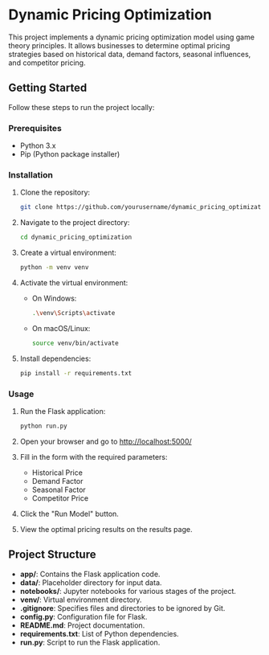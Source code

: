 
# Dynamic Pricing Optimization

This project implements a dynamic pricing optimization model using game theory principles. It allows businesses to determine optimal pricing strategies based on historical data, demand factors, seasonal influences, and competitor pricing.

## Getting Started

Follow these steps to run the project locally:

### Prerequisites

- Python 3.x
- Pip (Python package installer)

### Installation

1. Clone the repository:

    ```bash
    git clone https://github.com/yourusername/dynamic_pricing_optimization.git
    ```

2. Navigate to the project directory:

    ```bash
    cd dynamic_pricing_optimization
    ```

3. Create a virtual environment:

    ```bash
    python -m venv venv
    ```

4. Activate the virtual environment:

    - On Windows:

        ```bash
        .\venv\Scripts\activate
        ```

    - On macOS/Linux:

        ```bash
        source venv/bin/activate
        ```

5. Install dependencies:

    ```bash
    pip install -r requirements.txt
    ```

### Usage

1. Run the Flask application:

    ```bash
    python run.py
    ```

2. Open your browser and go to [http://localhost:5000/](http://localhost:5000/)

3. Fill in the form with the required parameters:
   - Historical Price
   - Demand Factor
   - Seasonal Factor
   - Competitor Price

4. Click the "Run Model" button.

5. View the optimal pricing results on the results page.

## Project Structure

- **app/**: Contains the Flask application code.
- **data/**: Placeholder directory for input data.
- **notebooks/**: Jupyter notebooks for various stages of the project.
- **venv/**: Virtual environment directory.
- **.gitignore**: Specifies files and directories to be ignored by Git.
- **config.py**: Configuration file for Flask.
- **README.md**: Project documentation.
- **requirements.txt**: List of Python dependencies.
- **run.py**: Script to run the Flask application.

